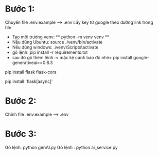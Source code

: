 # Bước 1:
Chuyển file .env.example --> .env
Lấy key từ google theo đường link trong file.
- Tạo môi trường venv:
  ** python -m venv venv **
- Nếu dùng Ubuntu: source ./venv/bin/activate
- Nếu dùng windows: .\venv\Scripts\activate
- gõ lệnh:
  pip install -r requirements.txt
- sau đó gõ thêm lệnh :< mặc kệ cảnh báo đỏ nhé>
  pip install google-generativeai==0.8.3


pip install flask flask-cors

[//]: # (pip install --upgrade protobuf)
pip install 'flask[async]'

# Bước 2:
Chỉnh file .env.example --> .env
# Bước 3:
Gõ lệnh: python genAI.py
Gõ lệnh : python ai_service.py




